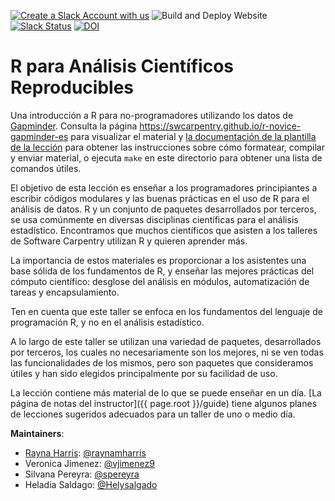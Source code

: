 [![Create a Slack Account with us](https://img.shields.io/badge/Create_Slack_Account-The_Carpentries-071159.svg)](https://swc-slack-invite.herokuapp.com/)
![Build and Deploy Website](https://github.com/swcarpentry/r-novice-gapminder-es/workflows/Build%20and%20Deploy%20Website/badge.svg)
 [![Slack Status](https://img.shields.io/badge/Slack_Channel-swc--r--gapminder--es-E01563.svg)](https://swcarpentry.slack.com/messages/C9X9DN84V)  [![DOI](https://zenodo.org/badge/126034528.svg)](https://zenodo.org/badge/latestdoi/126034528)

R para Análisis Científicos Reproducibles
======================================

Una introducción a R para no-programadores utilizando los datos de  [Gapminder][gapminder].
Consulta la página <https://swcarpentry.github.io/r-novice-gapminder-es> para visualizar el material y
[la documentación de la plantilla de la lección][lesson-example]
para obtener las instrucciones sobre cómo formatear, compilar y enviar material,
o ejecuta `make` en este directorio para obtener una lista de comandos útiles.

El objetivo de esta lección es enseñar a los programadores principiantes a escribir códigos modulares y las buenas prácticas en el uso de R para el análisis de datos. R y un conjunto de paquetes desarrollados por terceros, se usa comúnmente en diversas disciplinas científicas para el análisis estadístico. Encontramos que muchos científicos que asisten a los talleres de Software Carpentry utilizan R y quieren aprender más.

La importancia de estos materiales es proporcionar a los asistentes una base sólida de los fundamentos de R, y enseñar las mejores
prácticas del cómputo científico: desglose del análisis en módulos,
automatización de tareas y encapsulamiento.

Ten en cuenta que este taller se enfoca en los fundamentos del lenguaje de
programación R, y no en el análisis estadístico.

A lo largo de este taller se utilizan una variedad de paquetes, desarrollados por terceros, los cuales no necesariamente son los mejores, ni se ven todas las funcionalidades de los mismos, pero son paquetes que consideramos útiles y han sido elegidos principalmente por su facilidad de uso.

La lección contiene más material de lo que se puede enseñar en un día.
[La página de notas del instructor]({{ page.root }}/guide)
tiene algunos planes de lecciones sugeridos adecuados para un taller de uno o medio día.

**Maintainers**:

* [Rayna Harris][harris_rayna]: [@raynamharris](https://github.com/raynamharris)
* Veronica Jimenez: [@vjimenez9](https://github.com/vjimenez9)
* Silvana Pereyra: [@spereyra](https://github.com/spereyra)
* Heladia Saldago: [@Helysalgado](https://github.com/Helysalgado)

[harris_rayna]: http://software-carpentry.org/team/#harris_rayna
[gapminder]: http://www.gapminder.org/
[lesson-example]: https://swcarpentry.github.io/lesson-example
